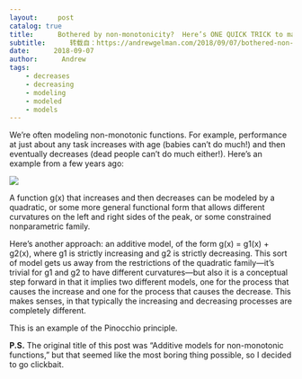 ```yaml
---
layout:     post
catalog: true
title:      Bothered by non-monotonicity?  Here’s ONE QUICK TRICK to make you happy.
subtitle:      转载自：https://andrewgelman.com/2018/09/07/bothered-non-monotonicity-heres-one-quick-trick-make-happy/
date:      2018-09-07
author:      Andrew
tags:
    - decreases
    - decreasing
    - modeling
    - modeled
    - models
---
```





We’re often modeling non-monotonic functions. For example, performance at just about any task increases with age (babies can’t do much!) and then eventually decreases (dead people can’t do much either!). Here’s an example from a few years ago:

![](https://andrewgelman.com/wp-content/uploads/2018/03/Screen-Shot-2018-03-11-at-12.26.49-PM-1024x708.png)


A function g(x) that increases and then decreases can be modeled by a quadratic, or some more general functional form that allows different curvatures on the left and right sides of the peak, or some constrained nonparametric family.

Here’s another approach: an additive model, of the form g(x) = g1(x) + g2(x), where g1 is strictly increasing and g2 is strictly decreasing. This sort of model gets us away from the restrictions of the quadratic family—it’s trivial for g1 and g2 to have different curvatures—but also it is a conceptual step forward in that it implies two different models, one for the process that causes the increase and one for the process that causes the decrease. This makes senses, in that typically the increasing and decreasing processes are completely different.

This is an example of the Pinocchio principle.

**P.S.** The original title of this post was “Additive models for non-monotonic functions,” but that seemed like the most boring thing possible, so I decided to go clickbait.



